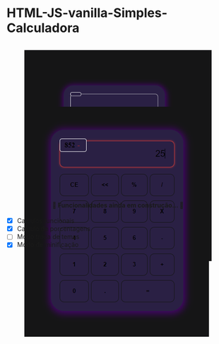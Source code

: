 <h1> HTML-JS-vanilla-Simples-Calculadora </h1>

<div>
	<figure style="max-height: 100px; float: left;">
		<img alt="Imagem demonstração" title="Demonstração de Front-End" src="./images/image1.png" />
	</figure>
	<figure style="max-height: 100px; float: left;">
		<img alt="Imagem demonstração" title="Demonstração de Front-End" src="./images/image2.png" />
	</figure>
	
	<h4>Uma simples calculadora feita em HTML + JS Vanilla + CSS, apenas como demonstração para o meu portfólio de JS simples</h4>
<div>





<h4 align="center"> 
	🚧  Funcionalidades ainda em construção...  🚧
</h4>

- [x] Calculos funcionais
- [x] Calculo de porcentagens
- [ ] Modo troca de temas
- [x] Modo de minificação
